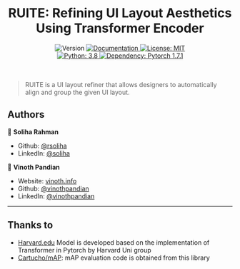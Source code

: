 <h1 align="center">RUITE: Refining UI Layout Aesthetics Using Transformer Encoder</h1>
<p align="center">
  <img alt="Version" src="https://img.shields.io/badge/version-1.0.0-blue.svg?cacheSeconds=2592000" />
  <a href="https://api.metamorph.designwitheve.com/docs/" target="_blank">
    <img alt="Documentation" src="https://img.shields.io/badge/documentation-yes-brightgreen.svg" />
  </a>
  <a href="#" target="_blank">
    <img alt="License: MIT" src="https://img.shields.io/badge/License-MIT-yellow.svg" />
  </a>
  <br/>
  <a href="#" target="_blank">
    <img alt="Python: 3.8" src="https://img.shields.io/badge/Python-3.8-important" />
  </a>
  <a href="#" target="_blank">
    <img alt="Dependency: Pytorch 1.7.1" src="https://img.shields.io/badge/Pytorch-1.7.1-important" />
  </a>
  <br/>
  <br/>
  <br/>
</p>

> RUITE is a UI layout refiner that allows designers to automatically align and group the given UI layout.

## Authors

👤 **Soliha Rahman**

- Github: [@rsoliha](https://github.com/rsoliha)
- LinkedIn: [@soliha](https://de.linkedin.com/in/soliha-rahman-462b8b97)

👤 **Vinoth Pandian**

- Website: [vinoth.info](https://vinoth.info)
- Github: [@vinothpandian](https://github.com/vinothpandian)
- LinkedIn: [@vinothpandian](https://linkedin.com/in/vinothpandian)

---

## Thanks to

- [Harvard.edu](https://nlp.seas.harvard.edu/2018/04/03/attention.html) Model is developed based on the implementation of Transformer in Pytorch by Harvard Uni group
- [Cartucho/mAP](https://github.com/Cartucho/mAP/tree/master/scripts/extra): mAP evaluation code is obtained from this library